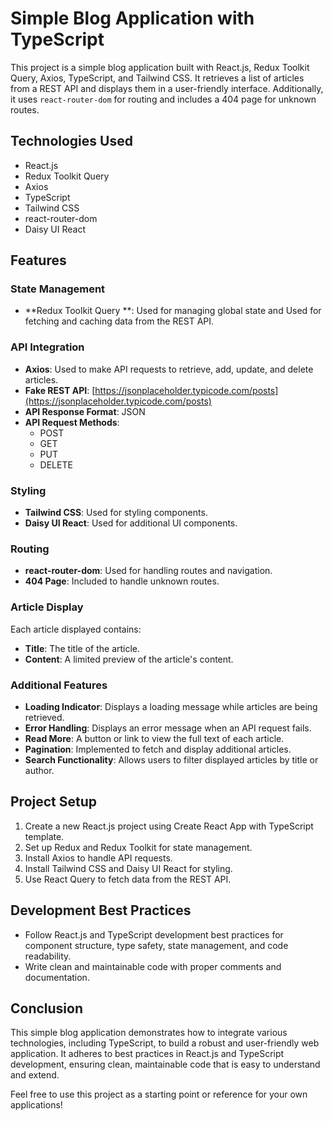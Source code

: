 # Simple Blog Application with TypeScript

This project is a simple blog application built with React.js, Redux Toolkit Query, Axios, TypeScript, and Tailwind CSS. It retrieves a list of articles from a REST API and displays them in a user-friendly interface. Additionally, it uses `react-router-dom` for routing and includes a 404 page for unknown routes.

## Technologies Used
- React.js
- Redux Toolkit Query
- Axios
- TypeScript
- Tailwind CSS
- react-router-dom
- Daisy UI React

## Features

### State Management
- **Redux Toolkit Query **: Used for managing global state and Used for fetching and caching data from the REST API.

### API Integration
- **Axios**: Used to make API requests to retrieve, add, update, and delete articles.
- **Fake REST API**: [https://jsonplaceholder.typicode.com/posts](https://jsonplaceholder.typicode.com/posts)
- **API Response Format**: JSON
- **API Request Methods**:
  - POST
  - GET
  - PUT
  - DELETE

### Styling
- **Tailwind CSS**: Used for styling components.
- **Daisy UI React**: Used for additional UI components.

### Routing
- **react-router-dom**: Used for handling routes and navigation.
- **404 Page**: Included to handle unknown routes.

### Article Display
Each article displayed contains:
- **Title**: The title of the article.
- **Content**: A limited preview of the article's content.

### Additional Features
- **Loading Indicator**: Displays a loading message while articles are being retrieved.
- **Error Handling**: Displays an error message when an API request fails.
- **Read More**: A button or link to view the full text of each article.
- **Pagination**: Implemented to fetch and display additional articles.
- **Search Functionality**: Allows users to filter displayed articles by title or author.

## Project Setup
1. Create a new React.js project using Create React App with TypeScript template.
2. Set up Redux and Redux Toolkit for state management.
3. Install Axios to handle API requests.
4. Install Tailwind CSS and Daisy UI React for styling.
5. Use React Query to fetch data from the REST API.


## Development Best Practices
- Follow React.js and TypeScript development best practices for component structure, type safety, state management, and code readability.
- Write clean and maintainable code with proper comments and documentation.

## Conclusion
This simple blog application demonstrates how to integrate various technologies, including TypeScript, to build a robust and user-friendly web application. It adheres to best practices in React.js and TypeScript development, ensuring clean, maintainable code that is easy to understand and extend.

Feel free to use this project as a starting point or reference for your own applications!
